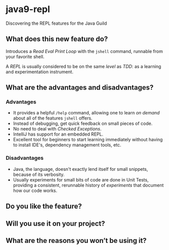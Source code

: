 # java9-repl
Discovering the REPL features for the Java Guild

## What does this new feature do?
Introduces a _Read Eval Print Loop_ with the `jshell` command, runnable from your favorite shell.

A _REPL_ is usually considered to be on the same _level_ as _TDD_: as a learning and experimentation instrument.



## What are the advantages and disadvantages?
### Advantages
* It provides a helpful `/help` command, allowing one to learn _on demand_ about all of the features `jshell` offers.
* Instead of debugging, get quick feedback on small pieces of code.
* No need to deal with _Checked Exceptions_.
* IntelliJ has support for an embedded REPL.
* Excellent tool for beginners to start learning immediately without having to install IDE's, dependency management tools, etc.

### Disadvantages
* Java, the language, doesn't exactly lend itself for small snippets, because of its verbosity.
* Usually experiments for small bits of code are done in Unit Tests, providing a consistent, rerunnable history of _experiments_ that document how our code works.

## Do you like the feature?


## Will you use it on your project?


## What are the reasons you won’t be using it?


